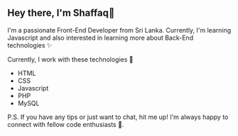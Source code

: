 Hey there, I'm Shaffaq👋
-------------------------

I'm a passionate Front-End Developer from Sri Lanka. Currently, I'm learning Javascript and also interested in learning more about Back-End technologies ✨

Currently, I work with these technologies 🚀
* HTML
* CSS
* Javascript
* PHP
* MySQL

P.S. If you have any tips or just want to chat, hit me up! I'm always happy to connect with fellow code enthusiasts 🤝.
